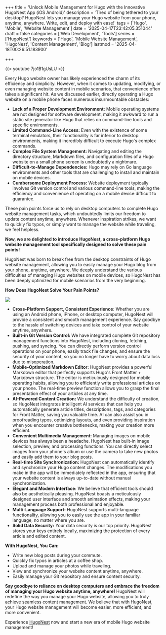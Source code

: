 +++
title = 'Unlock Mobile Management for Hugo with the Innovative HugoNest App (iOS Android)'
description = 'Tired of being tethered to your desktop? HugoNest lets you manage your Hugo website from your phone, anytime, anywhere. Write, edit, and deploy with ease!'
tags = ['Hugo', 'Mobile', 'Website Management']
date = '2025-04-17T23:42:05.351044'
draft = false
categories = ['Web Development', 'Tools']
series = ['HugoNest']
keywords = ['Hugo', 'Mobile Website Management', 'HugoNest', 'Content Management', 'Blog']
lastmod = '2025-04-18T00:26:51.183900'

+++


{{< youtube 7jo1B1gUsLU >}}


Every Hugo website owner has likely experienced the charm of its efficiency and simplicity. However, when it comes to updating, modifying, or even managing website content in mobile scenarios, that convenience often takes a significant hit. As we discussed earlier, directly operating a Hugo website on a mobile phone faces numerous insurmountable obstacles:

* **Lack of a Proper Development Environment:** Mobile operating systems are not designed for software development, making it awkward to run a static site generator like Hugo that relies on command-line tools and specific environments.
* **Limited Command-Line Access:** Even with the existence of some terminal emulators, their functionality is far inferior to desktop environments, making it incredibly difficult to execute Hugo's complex commands.
* **Complex File System Management:** Navigating and editing the directory structure, Markdown files, and configuration files of a Hugo website on a small phone screen is undoubtedly a nightmare.
* **Difficult-to-Manage Dependencies:** Hugo may rely on Go language environments and other tools that are challenging to install and maintain on mobile devices.
* **Cumbersome Deployment Process:** Website deployment typically involves Git version control and various command-line tools, making the efficiency and convenience of operating on a mobile device difficult to guarantee.

These pain points force us to rely on desktop computers to complete Hugo website management tasks, which undoubtedly limits our freedom to update content anytime, anywhere. Whenever inspiration strikes, we want to quickly fix typos, or simply want to manage the website while traveling, we feel helpless.

**Now, we are delighted to introduce HugoNest, a cross-platform Hugo website management tool specifically designed to solve these pain points!**

HugoNest was born to break free from the desktop constraints of Hugo website management, allowing you to easily manage your Hugo blog from your phone, anytime, anywhere. We deeply understand the various difficulties of managing Hugo websites on mobile devices, so HugoNest has been deeply optimized for mobile scenarios from the very beginning.

**How Does HugoNest Solve Your Pain Points?**
 
![](https://hugonest.github.io/static/media/dashboard.png)



* **Cross-Platform Support, Consistent Experience:** Whether you are using an Android phone, iPhone, or desktop computer, HugoNest will provide a consistent and smooth management experience. Say goodbye to the hassle of switching devices and take control of your website anytime, anywhere.
* **Built-in Git Version Control:** We have integrated complete Git repository management functions into HugoNest, including cloning, fetching, pushing, and syncing. You can directly perform version control operations on your phone, easily track file changes, and ensure the security of your content, so you no longer have to worry about data loss due to misoperation.
* **Mobile-Optimized Markdown Editor:** HugoNest provides a powerful Markdown editor that perfectly supports Hugo's Front Matter + Markdown structure. The editor is meticulously designed for mobile operating habits, allowing you to efficiently write professional articles on your phone. The real-time preview function allows you to grasp the final presentation effect of your articles at any time.
* **AI-Powered Content Creation:** We understand the difficulty of creation, so HugoNest integrates intelligent AI services that can help you automatically generate article titles, descriptions, tags, and categories for Front Matter, saving you valuable time. AI can also assist you in proofreading typos, optimizing layouts, and even providing inspiration when you encounter creative bottlenecks, making your creation more efficient.
* **Convenient Multimedia Management:** Managing images on mobile devices has always been a headache. HugoNest has built-in image selection, preview, and processing functions. You can directly select images from your phone's album or use the camera to take new photos and easily add them to your blog posts.
* **Real-time Site Synchronization:** HugoNest can automatically identify and synchronize your Hugo content changes. The modifications you make in the app will be immediately reflected in the app, ensuring that your website content is always up-to-date without manual synchronization.
* **Elegant and Modern Interface:** We believe that efficient tools should also be aesthetically pleasing. HugoNest boasts a meticulously designed user interface and smooth animation effects, making your management process both professional and enjoyable.
* **Multi-Language Support:** HugoNest supports multi-language functionality, allowing you to easily use the app in your familiar language, no matter where you are.
* **Solid Data Security:** Your data security is our top priority. HugoNest stores your keys entirely locally, maximizing the protection of every article and edited content.

**With HugoNest, You Can:**

* Write new blog posts during your commute.
* Quickly fix typos in articles at a coffee shop.
* Upload and manage your photos while traveling.
* View and synchronize your website content anytime, anywhere.
* Easily manage your Git repository and ensure content security.

**Say goodbye to reliance on desktop computers and embrace the freedom of managing your Hugo website anytime, anywhere!** HugoNest will redefine the way you manage your Hugo website, allowing you to truly achieve seamless content management. We believe that with HugoNest, your Hugo website management will become easier, more efficient, and more convenient.

Experience [HugoNest](https://hugonest.github.io/) now and start a new era of mobile Hugo website management!

